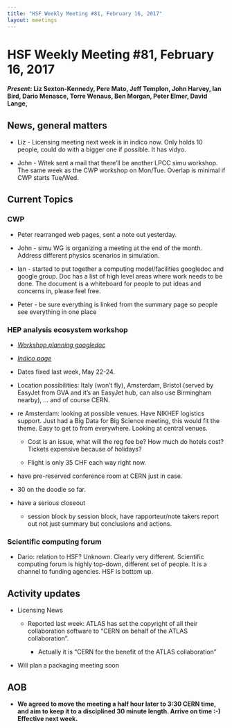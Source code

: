 ```yaml
---
title: "HSF Weekly Meeting #81, February 16, 2017"
layout: meetings
---
```


# HSF Weekly Meeting #81, February 16, 2017

#### _Present_: Liz Sexton-Kennedy, Pere Mato, Jeff Templon, John Harvey, Ian Bird, Dario Menasce, Torre Wenaus, Ben Morgan, Peter Elmer, David Lange,

## News, general matters

- Liz - Licensing meeting next week is in indico now. Only holds 10 people,
  could do with a bigger one if possible. It has vidyo.

- John - Witek sent a mail that there’ll be another LPCC simu workshop. The same
  week as the CWP workshop on Mon/Tue. Overlap is minimal if CWP starts Tue/Wed.

## Current Topics

### CWP

- Peter rearranged web pages, sent a note out yesterday.

- John - simu WG is organizing a meeting at the end of the month. Address
  different physics scenarios in simulation.

- Ian - started to put together a computing model/facilities googledoc and
  google group. Doc has a list of high level areas where work needs to be done.
  The document is a whiteboard for people to put ideas and concerns in, please
  feel free.

- Peter - be sure everything is linked from the summary page so people see
  everything in one place

### HEP analysis ecosystem workshop

- [_Workshop planning googledoc_](https://docs.google.com/document/d/1aAGCj_y9in_I-c9yYJ-XX3Qurf0PXH4tFoYmvuCY5tk/edit?usp=sharing)

- [_Indico page_](https://indico.cern.ch/event/613842/)

- Dates fixed last week, May 22-24.

- Location possibilities: Italy (won’t fly), Amsterdam, Bristol (served by
  EasyJet from GVA and it’s an EasyJet hub, can also use Birmingham nearby), …
  and of course CERN.

- re Amsterdam: looking at possible venues. Have NIKHEF logistics support. Just
  had a Big Data for Big Science meeting, this would fit the theme. Easy to get
  to from everywhere. Looking at central venues.

  - Cost is an issue, what will the reg fee be? How much do hotels cost? Tickets
    expensive because of holidays?

  - Flight is only 35 CHF each way right now.

- have pre-reserved conference room at CERN just in case.

- 30 on the doodle so far.

- have a serious closeout

  - session block by session block, have rapporteur/note takers report out not
    just summary but conclusions and actions.

### Scientific computing forum

- Dario: relation to HSF? Unknown. Clearly very different. Scientific computing
  forum is highly top-down, different set of people. It is a channel to funding
  agencies. HSF is bottom up.

## Activity updates

- Licensing News

  - Reported last week: ATLAS has set the copyright of all their collaboration
    software to “CERN on behalf of the ATLAS collaboration”.

    - Actually it is “CERN for the benefit of the ATLAS collaboration”

- Will plan a packaging meeting soon

## AOB

- **We agreed to move the meeting a half hour later to 3:30 CERN time, and aim
  to keep it to a disciplined 30 minute length. Arrive on time :-) Effective
  next week.**
